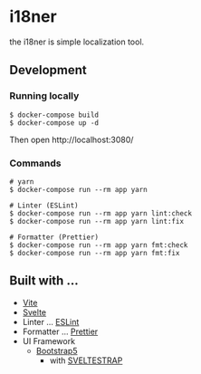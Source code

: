 # i18ner

the i18ner is simple localization tool.


## Development
### Running locally

```
$ docker-compose build
$ docker-compose up -d
```

Then open http://localhost:3080/


### Commands

```
# yarn
$ docker-compose run --rm app yarn

# Linter (ESLint)
$ docker-compose run --rm app yarn lint:check
$ docker-compose run --rm app yarn lint:fix

# Formatter (Prettier)
$ docker-compose run --rm app yarn fmt:check
$ docker-compose run --rm app yarn fmt:fix
```


## Built with ...
- [Vite](https://vitejs.dev)
- [Svelte](https://svelte.dev/)
- Linter ... [ESLint](https://eslint.org/)
- Formatter ... [Prettier](https://prettier.io/)
- UI Framework
  - [Bootstrap5](https://getbootstrap.com/docs/5.0/getting-started/introduction/)
    - with [SVELTESTRAP](https://sveltestrap.js.org/?path=/story/components--get-started)


